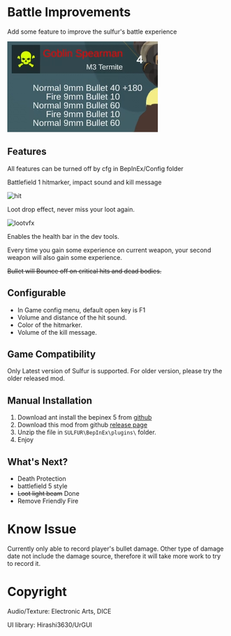 # Battle Improvements
Add some feature to improve the sulfur's battle experience

![demo](https://raw.githubusercontent.com/CmmmmmmLau/SulFur_Battle_improvement/refs/heads/master/doc/preview.png)
## Features
All features can be turned off by cfg in BepInEx/Config folder

Battlefield 1 hitmarker, impact sound and kill message

![hit](https://github.com/CmmmmmmLau/SulFur_Battle_improvement/blob/master/doc/killmessage.gif?raw=true)

Loot drop effect, never miss your loot again.

![lootvfx](https://github.com/CmmmmmmLau/SulFur_Battle_improvement/blob/master/doc/lootdrop_vfx.gif?raw=true)

Enables the health bar in the dev tools.

Every time you gain some experience on current weapon, your second weapon will also gain some experience.

~~Bullet will Bounce off on critical hits and dead bodies.~~

## Configurable
- In Game config menu, default open key is F1
- Volume and distance of the hit sound.
- Color of the hitmarker.
- Volume of the kill message.

## Game Compatibility
Only Latest version of Sulfur is supported.
For older version, please try the older released mod.

## Manual Installation
1. Download ant install the bepinex 5 from [github](https://github.com/BepInEx/BepInEx/releases/tag/v5.4.23.2)
2. Download this mod from github [release page](https://github.com/CmmmmmmLau/SulFur_Battle_improvement/releases)
3. Unzip the file in ``SULFUR\BepInEx\plugins\`` folder.
4. Enjoy

## What's Next?
- Death Protection
- battlefield 5 style
- ~~Loot light beam~~ Done
- Remove Friendly Fire

# Know Issue
Currently only able to record player's bullet damage. Other type of damage date not include the damage source, therefore it will take more work to try to record it.

# Copyright
Audio/Texture: Electronic Arts, DICE

UI library: Hirashi3630/UrGUI

